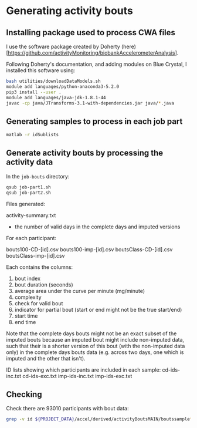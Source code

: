
# Generating activity bouts


## Installing package used to process CWA files

I use the software package created by Doherty (here)[https://github.com/activityMonitoring/biobankAccelerometerAnalysis].

Following Doherty's documentation, and adding modules on Blue Crystal, I installed this software using:

```bash
bash utilities/downloadDataModels.sh
module add languages/python-anaconda3-5.2.0
pip3 install --user .
module add languages/java-jdk-1.8.1-44
javac -cp java/JTransforms-3.1-with-dependencies.jar java/*.java
```

## Generating samples to process in each job part

```bash
matlab -r idSublists
```


## Generate activity bouts by processing the activity data


In the `job-bouts` directory:

```bash
qsub job-part1.sh
qsub job-part2.sh
```


Files generated:

activity-summary.txt
- the number of valid days in the complete days and imputed versions


For each participant:

bouts100-CD-[id].csv
bouts100-imp-[id].csv
boutsClass-CD-[id].csv
boutsClass-imp-[id].csv

Each contains the columns:
1. bout index
2. bout duration (seconds)
3. average area under the curve per minute (mg/minute)
4. complexity
5. check for valid bout
6. indicator for partial bout (start or end might not be the true start/end)
7. start time
8. end time

Note that the complete days bouts might not be an exact subset of the imputed bouts because an imputed bout might include non-imputed data, 
such that their is a shorter version of this bout (with the non-imputed data only) in the complete days bouts data (e.g. across two days, one
which is imputed and the other that isn't).


ID lists showing which participants are included in each sample:
cd-ids-inc.txt
cd-ids-exc.txt
imp-ids-inc.txt
imp-ids-exc.txt




## Checking

Check there are 93010 participants with bout data:

```bash
grep -v id ${PROJECT_DATA}/accel/derived/activityBoutsMAIN/boutssample*/activity-summary.txt  | wc -l
```


